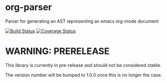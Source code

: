 # org-parser

Parser for generating an AST representing an emacs org-mode document

[![Build Status](https://travis-ci.org/jnterry/any-db-q.svg?branch=master)](https://travis-ci.org/jnterry/org-parser) [![Coverage Status](https://coveralls.io/repos/github/jnterry/any-db-q/badge.svg?branch=master)](https://coveralls.io/github/jnterry/org-parser?branch=master)

# WARNING: PRERELEASE

This library is currently in pre-release and should not be considered stable.

The version number will be bumped to 1.0.0 once this is no longer the case.
